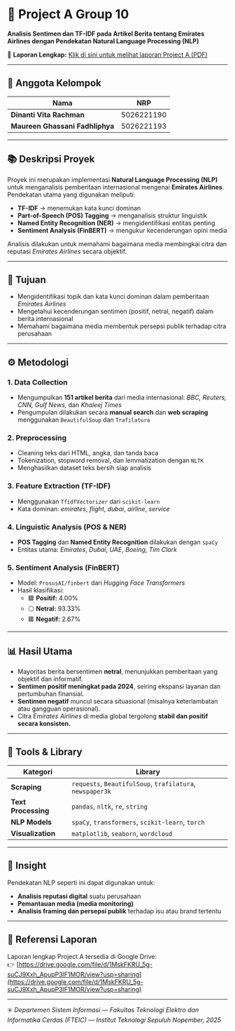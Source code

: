 # 🧠 Project A Group 10  
**Analisis Sentimen dan TF-IDF pada Artikel Berita tentang Emirates Airlines dengan Pendekatan Natural Language Processing (NLP)**  

📄 **Laporan Lengkap:** [Klik di sini untuk melihat laporan Project A (PDF)](https://drive.google.com/file/d/1MskFKRU_5g-suCJ9Xxh_ApupP3lF1MOR/view?usp=sharing)

---

## 👥 Anggota Kelompok
| Nama | NRP |
|------|-----|
| **Dinanti Vita Rachman** | 5026221190 |
| **Maureen Ghassani Fadhliphya** | 5026221193 |

---

## 📚 Deskripsi Proyek
Proyek ini merupakan implementasi **Natural Language Processing (NLP)** untuk menganalisis pemberitaan internasional mengenai **Emirates Airlines**.  
Pendekatan utama yang digunakan meliputi:

- **TF-IDF** → menemukan kata kunci dominan  
- **Part-of-Speech (POS) Tagging** → menganalisis struktur linguistik  
- **Named Entity Recognition (NER)** → mengidentifikasi entitas penting  
- **Sentiment Analysis (FinBERT)** → mengukur kecenderungan opini media  

Analisis dilakukan untuk memahami bagaimana media membingkai citra dan reputasi *Emirates Airlines* secara objektif.

---

## 🎯 Tujuan
- Mengidentifikasi topik dan kata kunci dominan dalam pemberitaan *Emirates Airlines*  
- Mengetahui kecenderungan sentimen (positif, netral, negatif) dalam berita internasional  
- Memahami bagaimana media membentuk persepsi publik terhadap citra perusahaan  

---

## ⚙️ Metodologi

### 1. Data Collection
- Mengumpulkan **151 artikel berita** dari media internasional: *BBC, Reuters, CNN, Gulf News,* dan *Khaleej Times*  
- Pengumpulan dilakukan secara **manual search** dan **web scraping** menggunakan `BeautifulSoup` dan `Trafilatura`  

### 2. Preprocessing
- Cleaning teks dari HTML, angka, dan tanda baca  
- Tokenization, stopword removal, dan lemmatization dengan `NLTK`  
- Menghasilkan dataset teks bersih siap analisis  

### 3. Feature Extraction (TF-IDF)
- Menggunakan `TfidfVectorizer` dari `scikit-learn`  
- Kata dominan: *emirates*, *flight*, *dubai*, *airline*, *service*  

### 4. Linguistic Analysis (POS & NER)
- **POS Tagging** dan **Named Entity Recognition** dilakukan dengan `spaCy`  
- Entitas utama: *Emirates*, *Dubai*, *UAE*, *Boeing*, *Tim Clark*  

### 5. Sentiment Analysis (FinBERT)
- Model: `ProsusAI/finbert` dari *Hugging Face Transformers*  
- Hasil klasifikasi:
  - 🟩 **Positif:** 4.00%  
  - ⚪ **Netral:** 93.33%  
  - 🟥 **Negatif:** 2.67%

---

## 📊 Hasil Utama
- Mayoritas berita bersentimen **netral**, menunjukkan pemberitaan yang objektif dan informatif.  
- **Sentimen positif meningkat pada 2024**, seiring ekspansi layanan dan pertumbuhan finansial.  
- **Sentimen negatif** muncul secara situasional (misalnya keterlambatan atau gangguan operasional).  
- Citra *Emirates Airlines* di media global tergolong **stabil dan positif secara konsisten.**

---

## 🧩 Tools & Library
| Kategori | Library |
|-----------|----------|
| **Scraping** | `requests`, `BeautifulSoup`, `trafilatura`, `newspaper3k` |
| **Text Processing** | `pandas`, `nltk`, `re`, `string` |
| **NLP Models** | `spaCy`, `transformers`, `scikit-learn`, `torch` |
| **Visualization** | `matplotlib`, `seaborn`, `wordcloud` |

---

## 🧠 Insight
Pendekatan NLP seperti ini dapat digunakan untuk:
- **Analisis reputasi digital** suatu perusahaan  
- **Pemantauan media (media monitoring)**  
- **Analisis framing dan persepsi publik** terhadap isu atau brand tertentu  

---

## 🔗 Referensi Laporan
Laporan lengkap Project A tersedia di Google Drive:  
👉 [https://drive.google.com/file/d/1MskFKRU_5g-suCJ9Xxh_ApupP3lF1MOR/view?usp=sharing](https://drive.google.com/file/d/1MskFKRU_5g-suCJ9Xxh_ApupP3lF1MOR/view?usp=sharing)

---

✳️ *Departemen Sistem Informasi — Fakultas Teknologi Elektro dan Informatika Cerdas (FTEIC) — Institut Teknologi Sepuluh Nopember, 2025*
